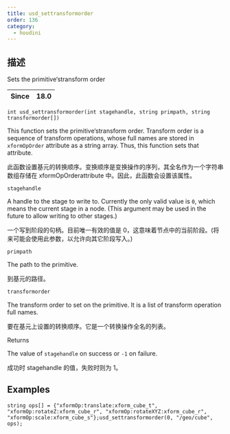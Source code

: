 ```yaml
---
title: usd_settransformorder
order: 136
category:
  - houdini
---
```

    
## 描述

Sets the primitive‘stransform order

| Since | 18.0 |
| ----- | ---- |

`int usd_settransformorder(int stagehandle, string primpath, string transformorder[])`

This function sets the primitive‘stransform order. Transform order is a
sequence of transform operations, whose full names are stored in
`xformOpOrder` attribute as a string array. Thus, this function sets that
attribute.

此函数设置基元的转换顺序。变换顺序是变换操作的序列，其全名作为一个字符串数组存储在 xformOpOrderattribute 中。因此，此函数会设置该属性。

`stagehandle`

A handle to the stage to write to. Currently the only valid value is `0`,
which means the current stage in a node. (This argument may be used in the
future to allow writing to other stages.)

一个写到阶段的句柄。目前唯一有效的值是 0，这意味着节点中的当前阶段。(将来可能会使用此参数，以允许向其它阶段写入。)

`primpath`

The path to the primitive.

到基元的路径。

```c
transformorder
```

The transform order to set on the primitive. It is a list of transform
operation full names.

要在基元上设置的转换顺序。它是一个转换操作全名的列表。

Returns

The value of `stagehandle` on success or `-1` on failure.

成功时 stagehandle 的值，失败时则为 1。

## Examples

    string ops[] = {"xformOp:translate:xform_cube_t", "xformOp:rotateZ:xform_cube_r", "xformOp:rotateXYZ:xform_cube_r", "xformOp:scale:xform_cube_s"};usd_settransformorder(0, "/geo/cube", ops);
